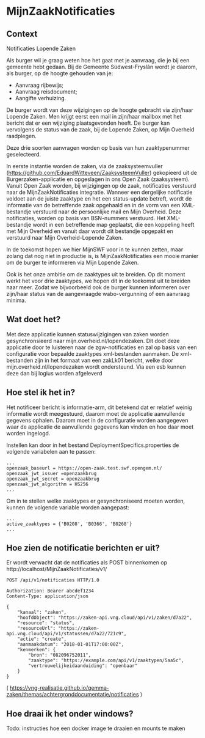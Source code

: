 # MijnZaakNotificaties

## Context
Notificaties Lopende Zaken

Als burger wil je graag weten hoe het gaat met je aanvraag, die je bij een gemeente hebt gedaan. Bij de Gemeente Súdwest-Fryslân wordt je daarom, als burger, op de hoogte gehouden van je:
-	Aanvraag rijbewijs;
-	Aanvraag reisdocument;
-	Aangifte verhuizing. 

De burger wordt van deze wijzigingen op de hoogte gebracht via zijn/haar Lopende Zaken. Men krijgt eerst een mail in zijn/haar mailbox met het bericht dat er een wijziging plaatsgevonden heeft. De burger kan vervolgens de status van de zaak, bij de Lopende Zaken, op Mijn Overheid raadplegen.

Deze drie soorten aanvragen worden op basis van hun zaaktypenummer geselecteerd. 

In eerste instantie worden de zaken, via de zaaksysteemvuller (https://github.com/EduardWitteveen/ZaaksysteemVuller) gekopieerd uit de Burgerzaken-applicatie en opgeslagen in ons Open Zaak (zaaksysteem). Vanuit Open Zaak worden, bij wijzigingen op de zaak, notificaties verstuurd naar de MijnZaakNotificaties integratie. Wanneer een dergelijke notificatie voldoet aan de juiste zaaktype en het een status-update betreft, wordt de informatie van de betreffende zaak opgehaald en in de vorm van een XML-bestandje verstuurd naar de persoonlijke mail en Mijn Overheid. Deze notificaties, worden op basis van BSN-nummers verstuurd. 
Het XML-bestandje wordt in een betreffende map geplaatst, die een koppeling heeft met Mijn Overheid en vanuit daar wordt dit bestandje opgepakt en verstuurd naar Mijn Overheid-Lopende Zaken. 

In de toekomst hopen we hier MijnSWF voor in te kunnen zetten, maar zolang dat nog niet in productie is, is MijnZaakNotificaties een mooie manier om de burger te informeren via Mijn Lopende Zaken.

Ook is het onze ambitie om de zaaktypes uit te breiden. Op dit moment werkt het voor drie zaaktypes, we hopen dit in de toekomst uit te breiden naar meer. Zodat we bijvoorbeeld ook de burger kunnen informeren over zijn/haar status van de aangevraagde wabo-vergunning of een aanvraag minima. 

## Wat doet het?
Met deze applicatie kunnen statuswijzigingen van zaken worden gesynchronsieerd naar mijn.overheid.nl/lopendezaken.
Dit doet deze applicatie door te luisteren naar de zgw-notificaties en zal op basis van een configuratie voor bepaalde zaaktypes xml-bestanden aanmaken. 
De xml-bestanden zijn in het formaat van een zakLk01 bericht, welke door mijn.overheid.nl/lopendezaken wordt ondersteund.
Via een esb kunnen deze dan bij logius worden afgeleverd

## Hoe stel ik het in?
Het notificeer bericht is informatie-arm, dit betekend dat er relatief weinig informatie wordt meegestuurd, daarom moet de applicatie aanvullende gegevens ophalen. 
Daarom moet in de configuratie worden aangegeven waar de applicatie de aanvullende gegevens kan vinden en hoe daar moet worden ingelogd.

Instellen kan door in het bestand DeploymentSpecifics.properties de volgende variabelen aan te passen:

``` properties
...
openzaak_baseurl = https://open-zaak.test.swf.opengem.nl/
openzaak_jwt_issuer =openzaakbrug
openzaak_jwt_secret = openzaakbrug
openzaak_jwt_algorithm = HS256
...
```

Om in te stellen welke zaaktypes er gesynchroniseerd moeten worden, kunnen de volgende variable worden aangepast: 

``` properties
...
active_zaaktypes = {'B0208', 'B0366', 'B0268'}
...
```

## Hoe zien de notificatie berichten er uit?
Er wordt verwacht dat de notificaties als POST binnenkomen op http://localhost/MijnZaakNotificaties/v1/
```
POST /api/v1/notificaties HTTP/1.0

Authorization: Bearer abcdef1234
Content-Type: application/json

{
    "kanaal": "zaken",
    "hoofdObject": "https://zaken-api.vng.cloud/api/v1/zaken/d7a22",
    "resource": "status",
    "resourceUrl": "https://zaken-api.vng.cloud/api/v1/statussen/d7a22/721c9",
    "actie": "create",
    "aanmaakdatum": "2018-01-01T17:00:00Z",
    "kenmerken": {
        "bron": "082096752011",
        "zaaktype": "https://example.com/api/v1/zaaktypen/5aa5c",
        "vertrouwelijkeidaanduiding": "openbaar"
    }
}
```
( https://vng-realisatie.github.io/gemma-zaken/themas/achtergronddocumentatie/notificaties )

## Hoe draai ik het onder windows?
Todo: instructies hoe een docker image te draaien en mounts te maken
